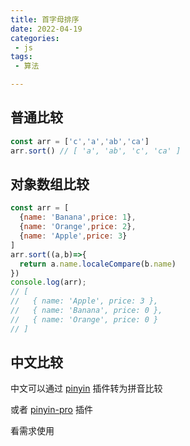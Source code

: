 ```yaml
---
title: 首字母排序
date: 2022-04-19
categories:
 - js
tags:
 - 算法

---
```


## 普通比较

```js
const arr = ['c','a','ab','ca']
arr.sort() // [ 'a', 'ab', 'c', 'ca' ]
```

## 对象数组比较

```js
const arr = [
  {name: 'Banana',price: 1},
  {name: 'Orange',price: 2},
  {name: 'Apple',price: 3}
]
arr.sort((a,b)=>{
  return a.name.localeCompare(b.name)
})
console.log(arr);
// [
//   { name: 'Apple', price: 3 },
//   { name: 'Banana', price: 0 },
//   { name: 'Orange', price: 0 }
// ]

```

## 中文比较

中文可以通过 [pinyin](https://www.npmjs.com/package/pinyin) 插件转为拼音比较

或者 [pinyin-pro](https://www.npmjs.com/package/pinyin-pro) 插件

看需求使用

